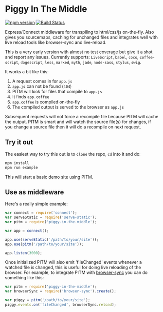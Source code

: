 Piggy In The Middle
===================

[![npm version](https://badge.fury.io/js/piggy-in-the-middle.svg)](https://badge.fury.io/js/piggy-in-the-middle)
[![Build Status](https://travis-ci.org/davej/piggy-in-the-middle.svg?branch=master)](https://travis-ci.org/davej/piggy-in-the-middle)

Express/Connect middleware for transpiling to html/css/js on-the-fly. Also gives you sourcemaps, caching for unchanged files and integrates well with live reload tools like browser-sync and live-reload.

This is a very early version with almost no test coverage but give it a shot and report any issues. Currently supports: `LiveScript`, `babel`, `coco`, `coffee-script`, `dogescript`, `less`, `marked`, `myth`, `jade`, `node-sass`, `stylus`, `swig`.

It works a bit like this:
  1. A request comes in for `app.js`
  2. `app.js` can not be found (`404`)
  3. PITM will look for files that compile to `app.js`
  4. It finds `app.coffee`
  5. `app.coffee` is compiled on-the-fly
  6. The compiled output is served to the browser as `app.js`

Subsequent requests will not force a recompile file because PITM will cache the output. PITM is smart and will watch the source file(s) for changes, if you change a source file then it will do a recompile on next request.


Try it out
----------  
The easiest way to try this out is to `clone` the repo, `cd` into it and do:

```sh
npm install
npm run example
```

This will start a basic demo site using PITM.


Use as middleware
-----------------
Here's a really simple example:

```javascript
var connect = require('connect');
var serveStatic = require('serve-static');
var pitm = require('piggy-in-the-middle');

var app = connect();

app.use(serveStatic('/path/to/your/site'));
app.use(pitm('/path/to/your/site'));

app.listen(3000);
```

Once initialized PITM will also emit 'fileChanged' events whenever a watched file
is changed, this is useful for doing live reloading of the browser.
For example, to integrate PITM with [browser-sync](http://www.browsersync.io/)
you can do something like this:

```javascript
var pitm = require('piggy-in-the-middle');
var browserSync = require('browser-sync').create();

var piggy = pitm('/path/to/your/site');
piggy.events.on('fileChanged', browserSync.reload);
```
